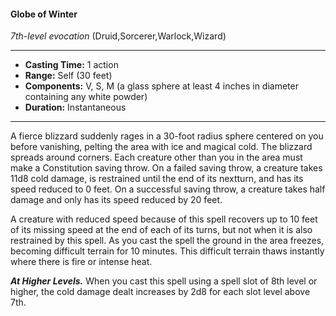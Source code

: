 #### Globe of Winter
*7th-level evocation* (Druid,Sorcerer,Warlock,Wizard)
___
- **Casting Time:** 1 action
- **Range:** Self (30 feet)
- **Components:** V, S, M (a glass sphere at least 4 inches in diameter containing any white powder)
- **Duration:** Instantaneous
---
A fierce blizzard suddenly rages in a 30-foot radius sphere centered on you before vanishing, pelting the area with ice and magical cold. The blizzard spreads around corners. Each creature other than you in the area must make a Constitution saving throw. On a failed saving throw, a creature takes 11d8 cold damage, is restrained until the end of its nextturn, and has its speed reduced to 0 feet. On a successful saving throw, a creature takes half damage and only has its speed reduced by 20 feet.

A creature with reduced speed because of this spell recovers up to 10 feet of its missing speed at the end of each of its turns, but not when it is also restrained by this spell. As you cast the spell the ground in the area freezes, becoming difficult terrain for 10 minutes. This difficult terrain thaws instantly where there is fire or intense heat.

***At Higher Levels.*** When you cast this spell using a spell slot of 8th level or higher, the cold damage dealt increases by 2d8 for each slot level above 7th.
